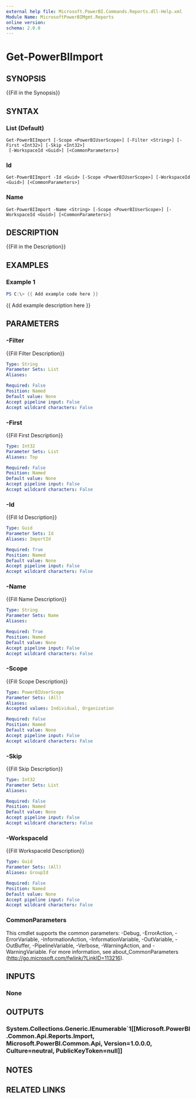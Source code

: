 ```yaml
---
external help file: Microsoft.PowerBI.Commands.Reports.dll-Help.xml
Module Name: MicrosoftPowerBIMgmt.Reports
online version:
schema: 2.0.0
---
```


# Get-PowerBIImport

## SYNOPSIS
{{Fill in the Synopsis}}

## SYNTAX

### List (Default)
```
Get-PowerBIImport [-Scope <PowerBIUserScope>] [-Filter <String>] [-First <Int32>] [-Skip <Int32>]
 [-WorkspaceId <Guid>] [<CommonParameters>]
```

### Id
```
Get-PowerBIImport -Id <Guid> [-Scope <PowerBIUserScope>] [-WorkspaceId <Guid>] [<CommonParameters>]
```

### Name
```
Get-PowerBIImport -Name <String> [-Scope <PowerBIUserScope>] [-WorkspaceId <Guid>] [<CommonParameters>]
```

## DESCRIPTION
{{Fill in the Description}}

## EXAMPLES

### Example 1
```powershell
PS C:\> {{ Add example code here }}
```

{{ Add example description here }}

## PARAMETERS

### -Filter
{{Fill Filter Description}}

```yaml
Type: String
Parameter Sets: List
Aliases:

Required: False
Position: Named
Default value: None
Accept pipeline input: False
Accept wildcard characters: False
```

### -First
{{Fill First Description}}

```yaml
Type: Int32
Parameter Sets: List
Aliases: Top

Required: False
Position: Named
Default value: None
Accept pipeline input: False
Accept wildcard characters: False
```

### -Id
{{Fill Id Description}}

```yaml
Type: Guid
Parameter Sets: Id
Aliases: ImportId

Required: True
Position: Named
Default value: None
Accept pipeline input: False
Accept wildcard characters: False
```

### -Name
{{Fill Name Description}}

```yaml
Type: String
Parameter Sets: Name
Aliases:

Required: True
Position: Named
Default value: None
Accept pipeline input: False
Accept wildcard characters: False
```

### -Scope
{{Fill Scope Description}}

```yaml
Type: PowerBIUserScope
Parameter Sets: (All)
Aliases:
Accepted values: Individual, Organization

Required: False
Position: Named
Default value: None
Accept pipeline input: False
Accept wildcard characters: False
```

### -Skip
{{Fill Skip Description}}

```yaml
Type: Int32
Parameter Sets: List
Aliases:

Required: False
Position: Named
Default value: None
Accept pipeline input: False
Accept wildcard characters: False
```

### -WorkspaceId
{{Fill WorkspaceId Description}}

```yaml
Type: Guid
Parameter Sets: (All)
Aliases: GroupId

Required: False
Position: Named
Default value: None
Accept pipeline input: False
Accept wildcard characters: False
```

### CommonParameters
This cmdlet supports the common parameters: -Debug, -ErrorAction, -ErrorVariable, -InformationAction, -InformationVariable, -OutVariable, -OutBuffer, -PipelineVariable, -Verbose, -WarningAction, and -WarningVariable.
For more information, see about_CommonParameters (http://go.microsoft.com/fwlink/?LinkID=113216).

## INPUTS

### None


## OUTPUTS

### System.Collections.Generic.IEnumerable`1[[Microsoft.PowerBI.Common.Api.Reports.Import, Microsoft.PowerBI.Common.Api, Version=1.0.0.0, Culture=neutral, PublicKeyToken=null]]


## NOTES

## RELATED LINKS
